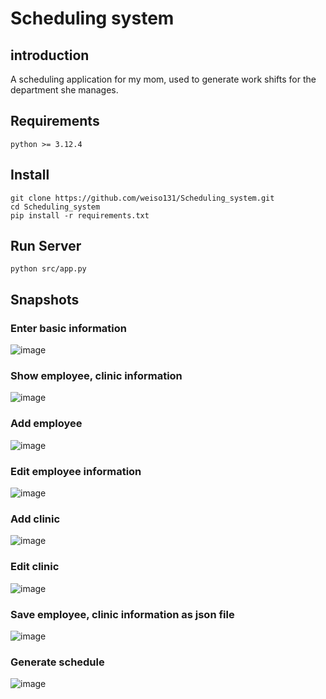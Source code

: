 # Scheduling system

## introduction
A scheduling application for my mom, used to generate work shifts for the department she manages.

## Requirements
```
python >= 3.12.4
```

## Install
```
git clone https://github.com/weiso131/Scheduling_system.git
cd Scheduling_system
pip install -r requirements.txt
```

## Run Server
```
python src/app.py
```

## Snapshots

### Enter basic information
![image](https://github.com/user-attachments/assets/81f4625c-b0c2-4eea-8cbc-b5f19ffd9af9)

### Show employee, clinic information
![image](https://github.com/user-attachments/assets/ebb2e27e-5a38-4672-857b-2669a85f5b5b)

### Add employee
![image](https://github.com/user-attachments/assets/94e9a563-1b92-4482-95a0-0d1f38b5e025)

### Edit employee information
![image](https://github.com/user-attachments/assets/db95f0e2-f43c-40b5-b99c-bd459ef92fa8)

### Add clinic
![image](https://github.com/user-attachments/assets/d7b295d9-bbb2-48a2-9923-f3ba9cc4b449)

### Edit clinic
![image](https://github.com/user-attachments/assets/ec5c0f16-44fb-41cc-8fd3-0a001dcc2228)

### Save employee, clinic information as json file
![image](https://github.com/user-attachments/assets/10d45a5c-1609-4771-b9a1-d3d7fe6ac065)

### Generate schedule
![image](https://github.com/user-attachments/assets/e939ec89-02c5-472f-8787-8e822ba1601d)
